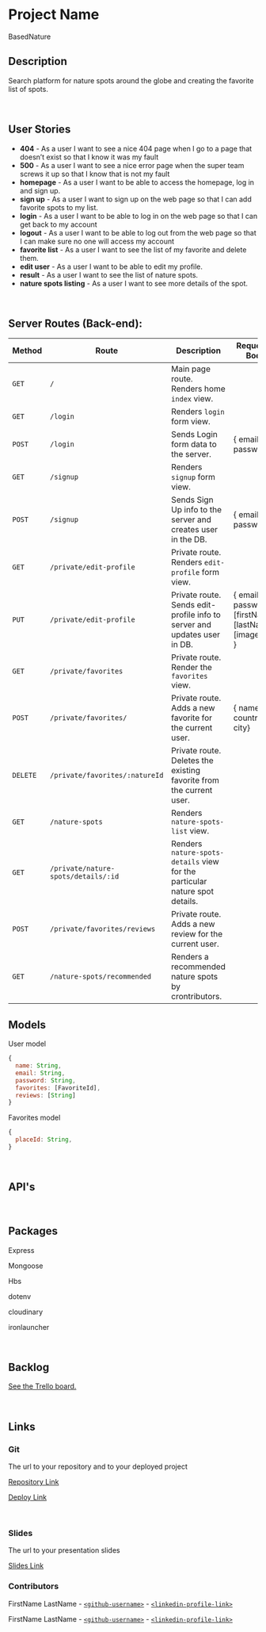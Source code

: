 # Project Name
BasedNature 
<br>



## Description

Search platform for nature spots around the globe and creating the favorite list of spots.



<br>

## User Stories

- **404** - As a user I want to see a nice 404 page when I go to a page that doesn’t exist so that I know it was my fault
- **500** - As a user I want to see a nice error page when the super team screws it up so that I know that is not my fault
- **homepage** - As a user I want to be able to access the homepage, log in and sign up. 
- **sign up** - As a user I want to sign up on the web page so that I can add favorite spots to my list.
- **login** - As a user I want to be able to log in on the web page so that I can get back to my account
- **logout** - As a user I want to be able to log out from the web page so that I can make sure no one will access my account
- **favorite list** - As a user I want to see the list of my favorite and delete them.
- **edit user** - As a user I want to be able to edit my profile.
- **result** - As a user I want to see the list of nature spots.
- **nature spots listing** - As a user I want to see more details of the spot.



<br>



## Server Routes (Back-end):



| **Method** | **Route**                          | **Description**                                              | Request  - Body                                          |
| ---------- | ---------------------------------- | ------------------------------------------------------------ | -------------------------------------------------------- |
| `GET`      | `/`                                | Main page route.  Renders home `index` view.                 |                                                          |
| `GET`      | `/login`                           | Renders `login` form view.                                   |                                                          |
| `POST`     | `/login`                           | Sends Login form data to the server.                         | { email, password }                                      |
| `GET`      | `/signup`                          | Renders `signup` form view.                                  |                                                          |
| `POST`     | `/signup`                          | Sends Sign Up info to the server and creates user in the DB. | {  email, password  }                                    |
| `GET`      | `/private/edit-profile`            | Private route. Renders `edit-profile` form view.             |                                                          |
| `PUT`      | `/private/edit-profile`            | Private route. Sends edit-profile info to server and updates user in DB. | { email, password, [firstName], [lastName], [imageUrl] } |
| `GET`      | `/private/favorites`               | Private route. Render the `favorites` view.                  |                                                          |
| `POST`     | `/private/favorites/`              | Private route. Adds a new favorite for the current user.     | { name, country, city}                                 |
| `DELETE`   | `/private/favorites/:natureId`      | Private route. Deletes the existing favorite from the current user. |                                                          |
| `GET`      | `/nature-spots`                     | Renders `nature-spots-list` view.                              |                                                          |
| `GET`      | `/private/nature-spots/details/:id`         | Renders `nature-spots-details` view for the particular nature spot details. |                                                          |
| `POST`     | `/private/favorites/reviews`        | Private route. Adds a new review for the current user.     |
| `GET`      | `/nature-spots/recommended`                     | Renders a recommended nature spots by crontributors.|






## Models

User model

```javascript
{
  name: String,
  email: String,
  password: String,
  favorites: [FavoriteId],
  reviews: [String]
}

```



Favorites model

```javascript
{
  placeId: String,
}

```



<br>

## API's


<br>


## Packages
Express

Mongoose

Hbs

dotenv

cloudinary

ironlauncher




<br>



## Backlog

[See the Trello board.](https://trello.com/b/Ni3giVKf/ironhackproject)



<br>



## Links



### Git

The url to your repository and to your deployed project

[Repository Link]()

[Deploy Link]()



<br>



### Slides

The url to your presentation slides

[Slides Link](https://docs.google.com/presentation/d/1P5FIi0vHZBUcgUtmt1M4_lLCO5dwdJ4UOgtJa4ehGfk/edit?usp=sharing)

### Contributors
FirstName LastName - [`<github-username>`](https://github.com/person1-username) - [`<linkedin-profile-link>`](https://www.linkedin.com/in/person1-username)

FirstName LastName - [`<github-username>`](https://github.com/person2-username) - [`<linkedin-profile-link>`](https://www.linkedin.com/in/person2-username)
